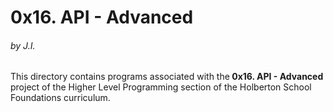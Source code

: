 <h1>0x16. API - Advanced</h1>
<h6>by J.I.</h6>

This directory contains programs associated with the<strong> 0x16. API - Advanced </strong>project of the Higher Level Programming section of the Holberton School Foundations curriculum.
